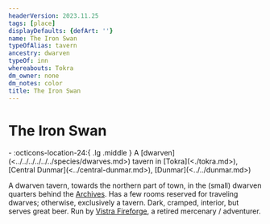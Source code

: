 ```yaml
---
headerVersion: 2023.11.25
tags: [place]
displayDefaults: {defArt: ''}
name: The Iron Swan
typeOfAlias: tavern
ancestry: dwarven
typeOf: inn
whereabouts: Tokra
dm_owner: none
dm_notes: color
title: The Iron Swan
---
```

# The Iron Swan
<div class="grid cards ext-narrow-margin ext-one-column" markdown>
-    :octicons-location-24:{ .lg .middle } A [dwarven](<../../../../../../species/dwarves.md>) tavern in [Tokra](<./tokra.md>), [Central Dunmar](<../central-dunmar.md>), [Dunmar](<../../dunmar.md>)  
</div>


A dwarven tavern, towards the northern part of town, in the (small) dwarven quarters behind the [Archives](<./archives.md>). Has a few rooms reserved for traveling dwarves; otherwise, exclusively a tavern. Dark, cramped, interior, but serves great beer. Run by [Vistra Fireforge](<../../../../../../people/dwarves/vistra-fireforge.md>), a retired mercenary / adventurer. 
